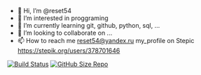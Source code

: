 - 👋 Hi, I’m @reset54
- 👀 I’m interested in proggraming
- 🌱 I’m currently learning git, github, python, sql, ...
- 💞️ I’m looking to collaborate on ...
- 📫 How to reach me reset54@yandex.ru
my_profile on Stepic https://stepik.org/users/378701646

[![Build Status](https://github.com/reset54/instructions_54/blob/main/.github/workflows/jupiter_installer.yml/badge.svg?branch=main)](https://github.com/reset54/instructions_54/blob/main/.github/workflows/jupiter_installer.yml)
[![GitHub Size Repo](https://img.shields.io/github/repo-size/reset54/instructions_54)](https://github.com/reset54/instructions_54)
